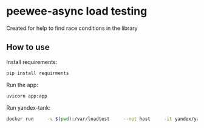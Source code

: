 peewee-async load testing
============

Created for help to find race conditions in the library

How to use
-------

Install requirements:

```bash
pip install requirments
```

Run the app:

```bash
uvicorn app:app
```

Run yandex-tank:

```bash
docker run     -v $(pwd):/var/loadtest     --net host     -it yandex/yandex-tank
```
